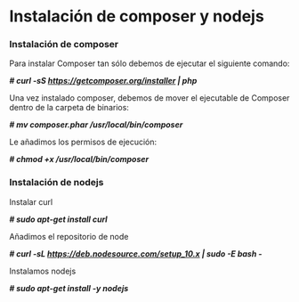 # Instalación de composer y nodejs

### Instalación de composer

Para instalar Composer tan sólo debemos de ejecutar el siguiente comando:

***\# curl -sS https://getcomposer.org/installer | php***

Una vez instalado composer, debemos de mover el ejecutable de Composer dentro de la carpeta de binarios:

***\# mv composer.phar /usr/local/bin/composer***

Le añadimos los permisos de ejecución:

***\# chmod +x /usr/local/bin/composer***

### Instalación de nodejs

Instalar curl

***\# sudo apt-get install curl***

Añadimos el repositorio de node

***\# curl -sL https://deb.nodesource.com/setup_10.x | sudo -E bash -***

Instalamos nodejs

***\# sudo apt-get install -y nodejs***
